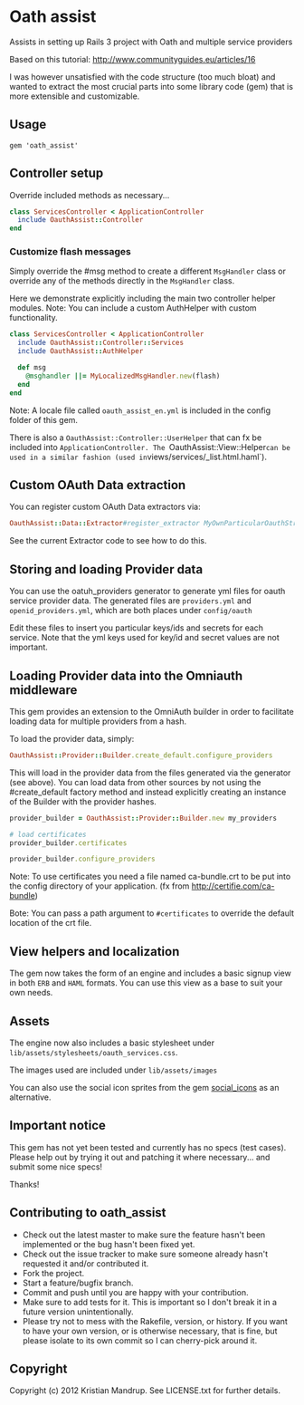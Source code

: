 # Oath assist

Assists in setting up Rails 3 project with Oath and multiple service providers

Based on this tutorial: http://www.communityguides.eu/articles/16

I was however unsatisfied with the code structure (too much bloat) and wanted to extract the most crucial parts into some library code (gem) that is more extensible and customizable.

## Usage

`gem 'oath_assist'`

## Controller setup

Override included methods as necessary...

```ruby
class ServicesController < ApplicationController
  include OauthAssist::Controller
end
```

### Customize flash messages

Simply override the #msg method to create a different `MsgHandler` class or override any of the methods directly in the `MsgHandler` class.

Here we demonstrate explicitly including the main two controller helper modules.
Note: You can include a custom AuthHelper with custom functionality.

```ruby
class ServicesController < ApplicationController
  include OauthAssist::Controller::Services
  include OauthAssist::AuthHelper

  def msg
    @msghandler ||= MyLocalizedMsgHandler.new(flash)
  end
end
```

Note: A locale file called `oauth_assist_en.yml` is included in the config folder of this gem.

There is also a `OauthAssist::Controller::UserHelper` that can fx be included into `ApplicationController. The `OauthAssist::View::Helper` can be used in a similar fashion (used in `views/services/_list.html.haml`).

## Custom OAuth Data extraction

You can register custom OAuth Data extractors via:

```ruby
OauthAssist::Data::Extractor#register_extractor MyOwnParticularOauthStrategyExtractor
```

See the current Extractor code to see how to do this.

## Storing and loading Provider data

You can use the oatuh_providers generator to generate yml files for oauth service provider data. The generated files are `providers.yml` and `openid_providers.yml`, which are both places under `config/oauth`

Edit these files to insert you particular keys/ids and secrets for each service.
Note that the yml keys used for key/id and secret values are not important.

## Loading Provider data into the Omniauth middleware

This gem provides an extension to the OmniAuth builder in order to facilitate loading data for multiple providers from a hash.

To load the provider data, simply:

```ruby
OauthAssist::Provider::Builder.create_default.configure_providers
```

This will load in the provider data from the files generated via the generator (see above). You can load data from other sources by not using the #create_default factory method and instead explicitly creating an instance of the Builder with the provider hashes.

```ruby
provider_builder = OauthAssist::Provider::Builder.new my_providers

# load certificates 
provider_builder.certificates

provider_builder.configure_providers
```

Note: To use certificates you need a file named ca-bundle.crt to be put into the config directory of your application. (fx from http://certifie.com/ca-bundle)

Bote: You can pass a path argument to `#certificates` to override the default location of the crt file.

## View helpers and localization

The gem now takes the form of an engine and includes a basic signup view in both `ERB` and `HAML` formats. You can use this view as a base to suit your own needs.


## Assets

The engine now also includes a basic stylesheet under `lib/assets/stylesheets/oauth_services.css`.

The images used are included under `lib/assets/images`

You can also use the social icon sprites from the gem [social_icons](https://github.com/kristianmandrup/social_icons) as an alternative.

## Important notice

This gem has not yet been tested and currently has no specs (test cases). Please help out by trying it out and patching it where necessary... and submit some nice specs!

Thanks!

## Contributing to oath_assist
 
* Check out the latest master to make sure the feature hasn't been implemented or the bug hasn't been fixed yet.
* Check out the issue tracker to make sure someone already hasn't requested it and/or contributed it.
* Fork the project.
* Start a feature/bugfix branch.
* Commit and push until you are happy with your contribution.
* Make sure to add tests for it. This is important so I don't break it in a future version unintentionally.
* Please try not to mess with the Rakefile, version, or history. If you want to have your own version, or is otherwise necessary, that is fine, but please isolate to its own commit so I can cherry-pick around it.

## Copyright

Copyright (c) 2012 Kristian Mandrup. See LICENSE.txt for
further details.

